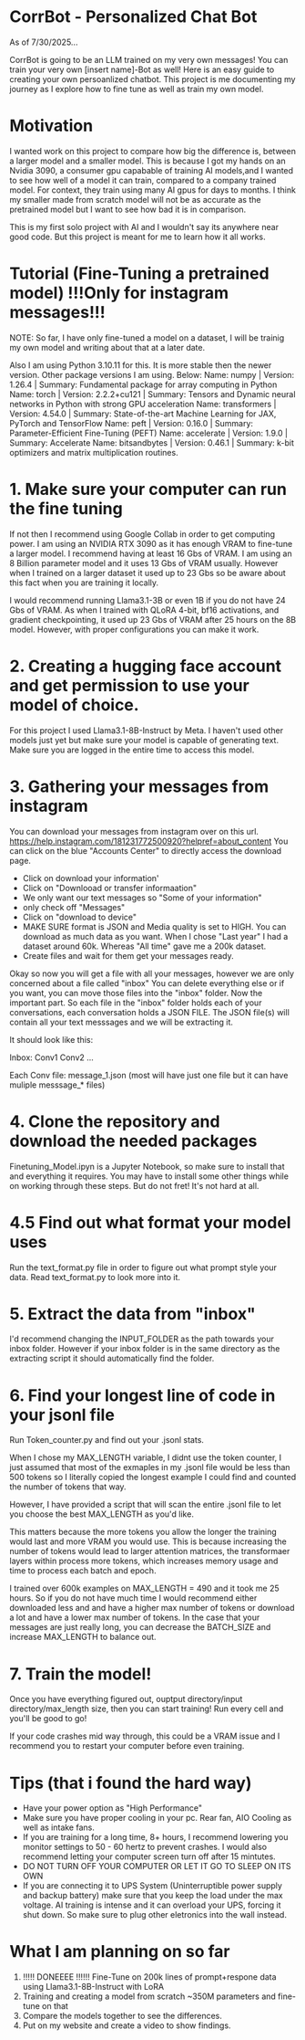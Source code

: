 # CorrBot - Personalized Chat Bot

As of 7/30/2025...

CorrBot is going to be an LLM trained on my very own messages! You can train your very own [insert name]-Bot as well! Here is an easy guide to creating your own persoanlized chatbot. This project is me documenting my journey as I explore how to fine tune as well as train my own model.

# Motivation

I wanted work on this project to compare how big the difference is, between a larger model and a smaller model. This is because I got my hands on an Nvidia 3090, a consumer gpu capabable of training AI models,and I wanted to see how well of a model it can train, compared to a company trained model. For context, they train using many AI gpus for days to months. I think my smaller made from scratch model will not be as accurate as the pretrained model but I want to see how bad it is in comparison.

This is my first solo project with AI and I wouldn't say its anywhere near good code. But this project is meant for me to learn how it all works.

# Tutorial (Fine-Tuning a pretrained model) !!!Only for **instagram** messages!!!

NOTE: So far, I have only fine-tuned a model on a dataset, I will be trainig my own model and writing about that at a later date.

Also I am using Python 3.10.11 for this. It is more stable then the newer version. Other package versions I am using. Below:
Name: numpy | Version: 1.26.4 | Summary: Fundamental package for array computing in Python
Name: torch | Version: 2.2.2+cu121 | Summary: Tensors and Dynamic neural networks in Python with strong GPU acceleration
Name: transformers | Version: 4.54.0 | Summary: State-of-the-art Machine Learning for JAX, PyTorch and TensorFlow
Name: peft | Version: 0.16.0 | Summary: Parameter-Efficient Fine-Tuning (PEFT)
Name: accelerate | Version: 1.9.0 | Summary: Accelerate
Name: bitsandbytes | Version: 0.46.1 | Summary: k-bit optimizers and matrix multiplication routines.


# 1. Make sure your computer can run the fine tuning

If not then I recommend using Google Collab in order to get computing power. I am using an NVIDIA RTX 3090 as it has enough VRAM to fine-tune a larger model. I recommend having at least 16 Gbs of VRAM.
I am using an 8 Billion parameter model and it uses 13 Gbs of VRAM usually. However when I trained on a larger dataset it used up to 23 Gbs so be aware about this fact when you are training it locally.

I would recommend running Llama3.1-3B or even 1B if you do not have 24 Gbs of VRAM.
As when I trained with QLoRA 4-bit, bf16 activations, and gradient checkpointing, it used up 23 Gbs of VRAM after 25 hours on the 8B model. 
However, with proper configurations you can make it work.

# 2. Creating a hugging face account and get permission to use your model of choice.
For this project I used Llama3.1-8B-Instruct by Meta. I haven't used other models just yet but make sure your model is capable of generating text. Make sure you are logged in the entire time to access this model.

# 3. Gathering your messages from instagram
You can download your messages from instagram over on this url.
https://help.instagram.com/181231772500920?helpref=about_content
You can click on the blue "Accounts Center" to directly access the download page.
- Click on download your information'
- Click on "Downlooad or transfer informaation"
- We only want our text messages so "Some of your information"
- only check off "Messages"
- Click on "download to device"
- MAKE SURE format is JSON and Media quality is set to HIGH. 
You can download as much data as you want. When I chose "Last year" I had a dataset around 60k. Whereas "All time" gave me a 200k dataset.
- Create files and wait for them get your messages ready.

Okay so now you will get a file with all your messages, however we are only concerned about a file called "inbox"
You can delete everything else or if you want, you can move those files into the "inbox" folder.
Now the important part. So each file in the "inbox" folder holds each of your conversations, each conversation holds a JSON FILE.
The JSON file(s) will contain all your text messsages and we will be extracting it.

It should look like this:

Inbox:
  Conv1
  Conv2
  ...

Each Conv file:
  message_1.json (most will have just one file but it can have muliple messsage_* files)


# 4. Clone the repository and download the needed packages
Finetuning_Model.ipyn is a Jupyter Notebook, so make sure to install that and everything it requires. You may have to install some other things while on working through these steps. But do not fret! It's not hard at all.

# 4.5 Find out what format your model uses
Run the text_format.py file in order to figure out what prompt style your data. 
Read text_format.py to look more into it.


# 5. Extract the data from "inbox"
I'd recommend changing the INPUT_FOLDER as the path towards your inbox folder.
However if your inbox folder is in the same directory as the extracting script
it should automatically find the folder.

# 6. Find your longest line of code in your jsonl file
Run Token_counter.py and find out your .jsonl stats.

When I chose my MAX_LENGTH variable, I didnt use the token counter, I just assumed that most of the exmaples in my .jsonl file would be less than 500 tokens so I literally copied the longest example I could find and counted the number of tokens that way.

However, I have provided a script that will scan the entire .jsonl file to let you choose the best MAX_LENGTH as you'd like.

This matters because the more tokens you allow the longer the training would last and more VRAM you would use. This is because increasing the number of tokens would lead to larger attention matrices, the transformaer layers within process more tokens, which increases memory usage and time to process each batch and epoch.

I trained over 600k examples on MAX_LENGTH = 490 and it took me 25 hours. So if you do not have much time I would recommend either downloaded less and and have a higher max number of tokens or download a lot and have a lower max number of tokens.
In the case that your messages are just really long, you can decrease the BATCH_SIZE and increase MAX_LENGTH to balance out.

# 7. Train the model!
Once you have everything figured out, ouptput directory/input directory/max_length size, then
you can start training! Run every cell and you'll be good to go!

If your code crashes mid way through, this could be a VRAM issue and I recommend you to restart your computer before even training. 

# Tips (that i found the hard way)
- Have your power option as "High Performance"
- Make sure you have proper cooling in your pc. Rear fan, AIO Cooling as well as intake fans.
- If you are training for a long time, 8+ hours, I recommend lowering you monitor settings to 50 - 60 hertz to prevent crashes. I would also recommend letting your computer screen turn off after 15 mintutes.
- DO NOT TURN OFF YOUR COMPUTER OR LET IT GO TO SLEEP ON ITS OWN
- If you are connecting it to UPS System (Uninterruptible power supply and backup battery) make sure that you keep the load under the max voltage. AI training is intense and it can overload your UPS, forcing it shut down. So make sure to plug other eletronics into the wall instead. 

# What I am planning on so far

1. !!!!! DONEEEE !!!!!!   Fine-Tune on 200k lines of prompt+respone data using Llama3.1-8B-Instruct with LoRA
2. Training and creating a model from scratch ~350M parameters and fine-tune on that
4. Compare the models together to see the differences.
5. Put on my website and create a video to show findings.

